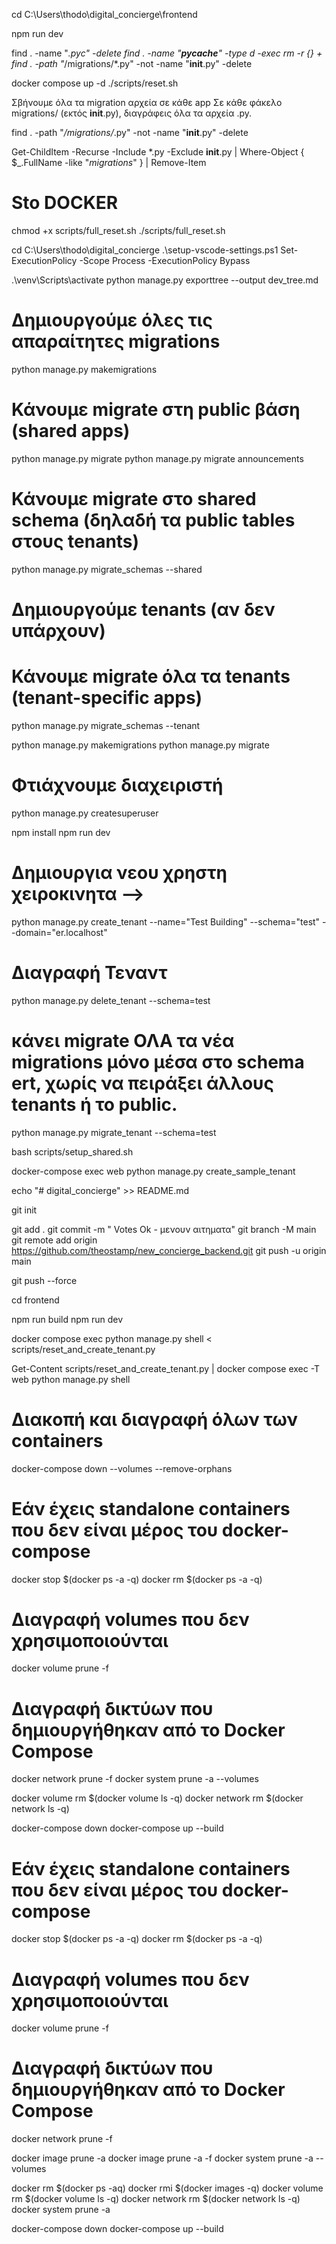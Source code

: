 cd C:\Users\thodo\digital_concierge\frontend    

npm run dev

<!-- diagrafh olvn  -->


find . -name "*.pyc" -delete
find . -name "__pycache__" -type d -exec rm -r {} +
find . -path "*/migrations/*.py" -not -name "__init__.py" -delete

docker compose up -d
./scripts/reset.sh
<!-- diagrafh olvn  -->
Σβήνουμε όλα τα migration αρχεία σε κάθε app
Σε κάθε φάκελο migrations/ (εκτός __init__.py), διαγράφεις όλα τα αρχεία .py.

find . -path "*/migrations/*.py" -not -name "__init__.py" -delete


Get-ChildItem -Recurse -Include *.py -Exclude __init__.py | Where-Object { $_.FullName -like "*migrations*" } | Remove-Item

# Sto DOCKER

chmod +x scripts/full_reset.sh
./scripts/full_reset.sh



cd C:\Users\thodo\digital_concierge
.\setup-vscode-settings.ps1
Set-ExecutionPolicy -Scope Process -ExecutionPolicy Bypass


.\venv\Scripts\activate
python manage.py exporttree --output dev_tree.md



# Δημιουργούμε όλες τις απαραίτητες migrations
python manage.py makemigrations

# Κάνουμε migrate στη public βάση (shared apps)
python manage.py migrate
python manage.py migrate announcements

# Κάνουμε migrate στο shared schema (δηλαδή τα public tables στους tenants)
python manage.py migrate_schemas --shared

# Δημιουργούμε tenants (αν δεν υπάρχουν)

# Κάνουμε migrate όλα τα tenants (tenant-specific apps)
python manage.py migrate_schemas --tenant



python manage.py makemigrations
python manage.py migrate


# Φτιάχνουμε διαχειριστή
python manage.py createsuperuser 

npm install
npm run dev 


# Δημιουργια νεου χρηστη χειροκινητα -->
python manage.py create_tenant --name="Test Building" --schema="test" --domain="er.localhost"

# Διαγραφή Τεναντ
python manage.py delete_tenant --schema=test

# κάνει migrate ΟΛΑ τα νέα migrations μόνο μέσα στο schema ert, χωρίς να πειράξει άλλους tenants ή το public.
python manage.py migrate_tenant --schema=test


bash scripts/setup_shared.sh

docker-compose exec web python manage.py create_sample_tenant

echo "# digital_concierge" >> README.md


git init

git add .
git commit -m " Votes Ok - μενουν αιτηματα"
git branch -M main
git remote add origin https://github.com/theostamp/new_concierge_backend.git
git push -u origin main

git push --force

cd frontend

npm run build
npm run dev



docker compose exec python manage.py shell < scripts/reset_and_create_tenant.py


Get-Content scripts/reset_and_create_tenant.py | docker compose exec -T web python manage.py shell






# Διακοπή και διαγραφή όλων των containers
docker-compose down --volumes --remove-orphans

# Εάν έχεις standalone containers που δεν είναι μέρος του docker-compose
docker stop $(docker ps -a -q)
docker rm $(docker ps -a -q)

# Διαγραφή volumes που δεν χρησιμοποιούνται
docker volume prune -f

# Διαγραφή δικτύων που δημιουργήθηκαν από το Docker Compose
docker network prune -f
docker system prune -a --volumes

docker volume rm $(docker volume ls -q)
docker network rm $(docker network ls -q)


docker-compose down
docker-compose up --build


# Εάν έχεις standalone containers που δεν είναι μέρος του docker-compose

docker stop $(docker ps -a -q)
docker rm $(docker ps -a -q)

# Διαγραφή volumes που δεν χρησιμοποιούνται

docker volume prune -f

# Διαγραφή δικτύων που δημιουργήθηκαν από το Docker Compose

docker network prune -f

docker image prune -a
docker image prune -a -f
docker system prune -a --volumes

docker rm $(docker ps -aq)
docker rmi $(docker images -q)
docker volume rm $(docker volume ls -q)
docker network rm $(docker network ls -q)
docker system prune -a

docker-compose down
docker-compose up --build
